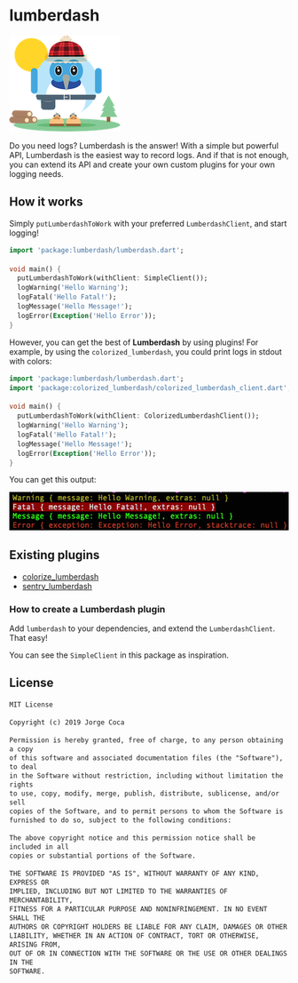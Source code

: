 # lumberdash

![lumberdash icon](./art/lumberdash.png)

Do you need logs? Lumberdash is the answer! With a simple but powerful API, Lumberdash is the easiest way to record logs. 
And if that is not enough, you can extend its API and create your own custom plugins for your own logging needs.

## How it works

Simply `putLumberdashToWork` with your preferred `LumberdashClient`, and start logging!

```dart
import 'package:lumberdash/lumberdash.dart';

void main() {
  putLumberdashToWork(withClient: SimpleClient());
  logWarning('Hello Warning');
  logFatal('Hello Fatal!');
  logMessage('Hello Message!');
  logError(Exception('Hello Error'));
}
```

However, you can get the best of **Lumberdash** by using plugins! For example, by using the `colorized_lumberdash`, you could print logs in stdout with colors:

```dart
import 'package:lumberdash/lumberdash.dart';
import 'package:colorized_lumberdash/colorized_lumberdash_client.dart';

void main() {
  putLumberdashToWork(withClient: ColorizedLumberdashClient());
  logWarning('Hello Warning');
  logFatal('Hello Fatal!');
  logMessage('Hello Message!');
  logError(Exception('Hello Error'));
}
```

You can get this output:

![colorized](./art/colorized.png)

## Existing plugins

- [colorize_lumberdash](https://pub.dartlang.org/packages/colorize_lumberdash)
- [sentry_lumberdash](https://pub.dartlang.org/packages/sentry_lumberdash)

### How to create a Lumberdash plugin

Add `lumberdash` to your dependencies, and extend the `LumberdashClient`. That easy!

You can see the `SimpleClient` in this package as inspiration.

## License

```
MIT License

Copyright (c) 2019 Jorge Coca

Permission is hereby granted, free of charge, to any person obtaining a copy
of this software and associated documentation files (the "Software"), to deal
in the Software without restriction, including without limitation the rights
to use, copy, modify, merge, publish, distribute, sublicense, and/or sell
copies of the Software, and to permit persons to whom the Software is
furnished to do so, subject to the following conditions:

The above copyright notice and this permission notice shall be included in all
copies or substantial portions of the Software.

THE SOFTWARE IS PROVIDED "AS IS", WITHOUT WARRANTY OF ANY KIND, EXPRESS OR
IMPLIED, INCLUDING BUT NOT LIMITED TO THE WARRANTIES OF MERCHANTABILITY,
FITNESS FOR A PARTICULAR PURPOSE AND NONINFRINGEMENT. IN NO EVENT SHALL THE
AUTHORS OR COPYRIGHT HOLDERS BE LIABLE FOR ANY CLAIM, DAMAGES OR OTHER
LIABILITY, WHETHER IN AN ACTION OF CONTRACT, TORT OR OTHERWISE, ARISING FROM,
OUT OF OR IN CONNECTION WITH THE SOFTWARE OR THE USE OR OTHER DEALINGS IN THE
SOFTWARE.
```